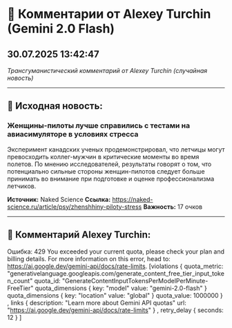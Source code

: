 # 💬 Комментарии от Alexey Turchin (Gemini 2.0 Flash)
## 30.07.2025 13:42:47

*Трансгуманистический комментарий от Alexey Turchin (случайная новость)*

---

## 📰 Исходная новость:

### Женщины-пилоты лучше справились с тестами на авиасимуляторе в условиях стресса

Эксперимент канадских ученых продемонстрировал, что летчицы могут превосходить коллег-мужчин в критические моменты во время полетов. По мнению исследователей, результаты говорят о том, что потенциально сильные стороны женщин-пилотов следует больше принимать во внимание при подготовке и оценке профессионализма летчиков.

**Источник:** Naked Science
**Ссылка:** https://naked-science.ru/article/psy/zhenshhiny-piloty-stress
**Важность:** 17 очков

---

## 💬 Комментарий Alexey Turchin:

Ошибка: 429 You exceeded your current quota, please check your plan and billing details. For more information on this error, head to: https://ai.google.dev/gemini-api/docs/rate-limits. [violations {
  quota_metric: "generativelanguage.googleapis.com/generate_content_free_tier_input_token_count"
  quota_id: "GenerateContentInputTokensPerModelPerMinute-FreeTier"
  quota_dimensions {
    key: "model"
    value: "gemini-2.0-flash"
  }
  quota_dimensions {
    key: "location"
    value: "global"
  }
  quota_value: 1000000
}
, links {
  description: "Learn more about Gemini API quotas"
  url: "https://ai.google.dev/gemini-api/docs/rate-limits"
}
, retry_delay {
  seconds: 12
}
]

